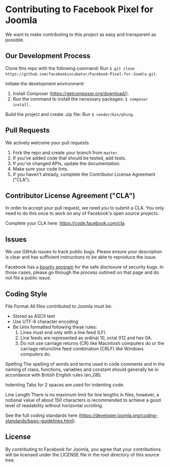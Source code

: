 # Contributing to Facebook Pixel for Joomla
We want to make contributing to this project as easy and transparent as
possible.

## Our Development Process
Clone this repo with the following command:
Run `$ git clone https://github.com/facebookincubator/Facebook-Pixel-for-Joomla.git`.

Initiate the development environment:
1. Install Composer (https://getcomposer.org/download/).
2. Run the command to install the necessary packages: `$ composer install`.

Build the project and create .zip file:
Run `$ vendor/bin/phing`.

## Pull Requests
We actively welcome your pull requests.

1. Fork the repo and create your branch from `master`.
2. If you've added code that should be tested, add tests.
3. If you've changed APIs, update the documentation.
4. Make sure your code lints.
5. If you haven't already, complete the Contributor License Agreement ("CLA").

## Contributor License Agreement ("CLA")
In order to accept your pull request, we need you to submit a CLA. You only need
to do this once to work on any of Facebook's open source projects.

Complete your CLA here: <https://code.facebook.com/cla>.

## Issues
We use GitHub issues to track public bugs. Please ensure your description is
clear and has sufficient instructions to be able to reproduce the issue.

Facebook has a [bounty program](https://www.facebook.com/whitehat/) for the safe
disclosure of security bugs. In those cases, please go through the process
outlined on that page and do not file a public issue.

## Coding Style
File Format
All files contributed to Joomla must be:
  * Stored as ASCII text
  * Use UTF-8 character encoding
  * Be Unix formatted following these rules:
    1. Lines must end only with a line feed (LF).
    2. Line feeds are represented as ordinal 10, octal 012 and hex 0A.
    3. Do not use carriage returns (CR) like Macintosh computers do or the carriage return/line feed combination (CRLF) like Windows computers do.

Spelling
The spelling of words and terms used in code comments and in the naming of class, functions, variables and constant should generally be in accordance with British English rules (en_GB).

Indenting
Tabs for 2 spaces are used for indenting code.

Line Length
There is no maximum limit for line lengths in files, however, a notional value of about 150 characters is recommended to achieve a good level of readability without horizontal scrolling.

See the full coding standards here (https://developer.joomla.org/coding-standards/basic-guidelines.html).

## License
By contributing to Facebook for Joomla, you agree that your contributions
will be licensed under the LICENSE file in the root directory of
this source tree.
